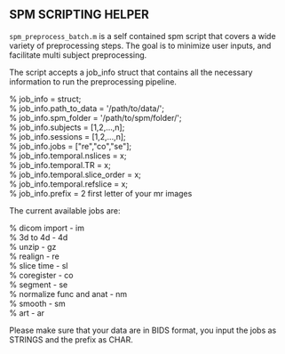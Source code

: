 ## SPM SCRIPTING HELPER

```spm_preprocess_batch.m``` is a self contained spm  script that covers a wide variety of preprocessing steps. The goal is to minimize user inputs, and facilitate multi subject preprocessing.

The script accepts a job_info struct that contains all the necessary information to run the preprocessing pipeline.

% job_info = struct;<br/>
% job_info.path_to_data = '/path/to/data/';<br/>
% job_info.spm_folder = '/path/to/spm/folder/';<br/>
% job_info.subjects = [1,2,...,n];<br/>
% job_info.sessions = [1,2,...,n];<br/>
% job_info.jobs = ["re","co","se"];<br/>
% job_info.temporal.nslices = x;<br/>
% job_info.temporal.TR = x;<br/>
% job_info.temporal.slice_order = x;<br/>
% job_info.temporal.refslice = x;<br/>
% job_info.prefix = 2 first letter of your mr images<br/>

The current available jobs are:

% dicom import                - im<br/>
% 3d to 4d                    - 4d<br/>
% unzip                       - gz<br/>
% realign                     - re<br/>
% slice time                  - sl<br/>
% coregister                  - co<br/>
% segment                     - se<br/>
% normalize func and anat     - nm<br/>
% smooth                      - sm<br/>
% art                         - ar<br/>

Please make sure that your data are in BIDS format, you input the jobs as STRINGS and the prefix as CHAR. 
